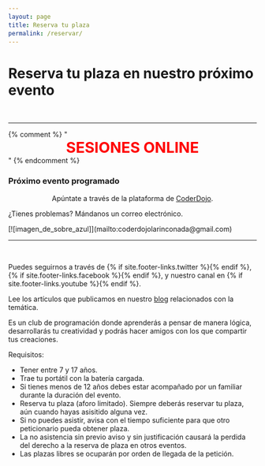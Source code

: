 ```yaml
---
layout: page
title: Reserva tu plaza
permalink: /reservar/
---
```


<h1 class="center">Reserva tu plaza en nuestro próximo evento</h1>

<!--### Nuestro próximo evento será el--> 

<!--{% include calendario.html %}-->

<br>

***
{% comment %}
"<span style="display:block;text-align:center;font-size:30px;color:red;">
**SESIONES ONLINE**</span>"
{% endcomment %}
<div id="eventos">
<h3>Próximo evento programado</h3>
</div>
<span style="display:block;text-align:center;margin-bottom:10px">Apúntate a través de la plataforma de <a class="boton-negro-verde" href="https://zen.coderdojo.com/dojos/es/san-jose-de-la-rinconada/la-rinconada-sevilla" target="blank">CoderDojo</a>.</span>
<p class="problemas">¿Tienes problemas? Mándanos un correo electrónico.</p>
<span class="imagen-sobre">[![imagen_de_sobre_azul]](mailto:coderdojolarinconada@gmail.com)</span>

***

<br>

Puedes seguirnos a través de
{% if site.footer-links.twitter %}<a href="https://www.twitter.com/{{ site.footer-links.twitter }}"><i class="svg-icon twitter base"></i></a>{% endif %}, 
{% if site.footer-links.facebook %}<a href="https://www.facebook.com/{{ site.footer-links.facebook }}"><i class="svg-icon facebook base"></i></a>{% endif %}, y nuestro canal en 
{% if site.footer-links.youtube %}<a href="https://youtube.com/{{ site.footer-links.youtube }}"><i class="svg-icon youtube base"></i></a>{% endif %}.


Lee los artículos que publicamos en nuestro <a class="boton-negro-verde" href="{{site.baseurl}}/noticias/">blog</a> relacionados con la temática.

  Es un club de programación donde aprenderás a pensar de manera lógica, desarrollarás tu creatividad y podrás hacer amigos con los que compartir tus creaciones.




Requisitos: 

  * Tener entre 7 y 17 años.
  * Trae tu portátil con la batería cargada.
  * Si tienes menos de 12 años debes estar acompañado por un familiar durante la duración del evento.
  * Reserva tu plaza (aforo limitado). Siempre deberás reservar tu plaza, aún cuando hayas asisitido alguna vez.
  * Si no puedes asistir, avisa con el tiempo suficiente para que otro peticionario pueda obtener plaza.
  * La no asistencia sin previo aviso y sin justificación causará la perdida del derecho a la reserva de plaza en otros eventos.
  * Las plazas libres se ocuparán por orden de llegada de la petición.
<br><br><br>


<!--Reserva tu plaza [aquí](https://zen.coderdojo.com/dojos/es/san-jose-de-la-rinconada/la-rinconada-sevilla)-->


[Twitter]:https://twitter.com/dojolarinconada
[blog]:https://coderdojolarinconada.github.io/noticias/
[Youtube]:https://www.youtube.com/channel/UC7AelXV3QJB-nmJ_MZQudVQ
[Facebook]:https://www.facebook.com/coderdojorinconada 
[imagen_de_sobre_azul]: /images/sobre-azul.png



 
